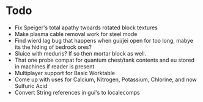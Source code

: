 # Todo
- Fix Speiger's total apathy twoards rotated block textures
- Make plasma cable removal work for steel mode
- Find wierd lag bug that happens when gui/jei open for too long, mabye its the hiding of bedrock ores?
- Sluice with meduris? If so then mortar block as well.
- That one probe compat for quantum chest/tank contents and eu stored in machines if reader is present
- Multiplayer support for Basic Worktable
- Come up with uses for Calcium, Nitrogen, Potassium, Chlorine, and now Sulfuric Acid
- Convert String references in gui's to localecomps
